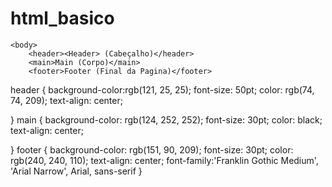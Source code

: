 # html_basico
<!DOCTYPE html>
<html>
    <head>
        <meta charset="UTF-8">
        <title>Titulo da Pagina</title>
        <link rel="stylesheet" href="styler.css">
    </head>

    <body> 
        <header><Header> (Cabeçalho)</header>
        <main>Main (Corpo)</main>
        <footer>Footer (Final da Pagina)</footer>

</html>

header {
    background-color:rgb(121, 25, 25);
    font-size: 50pt;
    color: rgb(74, 74, 209);
    text-align: center;

}
main {
    background-color: rgb(124, 252, 252);
    font-size: 30pt;
    color: black;
    text-align: center;

}
footer {
    background-color: rgb(151, 90, 209);
    font-size: 30pt;
    color: rgb(240, 240, 110);
    text-align: center;
    font-family:'Franklin Gothic Medium', 'Arial Narrow', Arial, sans-serif
}